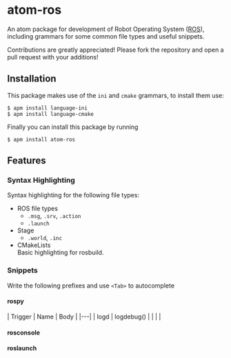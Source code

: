 # atom-ros

An atom package for development of Robot Operating System ([ROS](http://www.ros.org/)), including grammars for some common file types and useful snippets.

Contributions are greatly appreciated! Please fork the repository and open a pull request with your additions!

## Installation
This package makes use of the `ini` and `cmake` grammars, to install them use:

    $ apm install language-ini
    $ apm install language-cmake

Finally you can install this package by running

    $ apm install atom-ros

## Features
### Syntax Highlighting
Syntax highlighting for the following file types:
* ROS file types
  * `.msg`, `.srv`, `.action`
  * `.launch`
* Stage
  * `.world`, `.inc`
* CMakeLists  
  Basic highlighting for rosbuild.

### Snippets
Write the following prefixes and use `<Tab>` to autocomplete

#### rospy

| Trigger | Name | Body |
|---|
| logd | logdebug() |
| |  |

#### rosconsole

#### roslaunch
